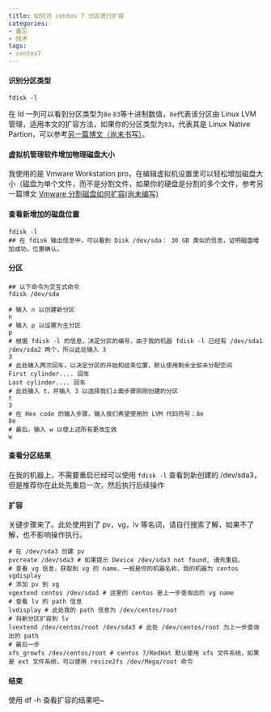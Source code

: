 ```yaml
---
title: 如何对 centos 7 分区进行扩容
categories:  
- 备忘
- 技术
tags: 
- centos7
---
```


#### 识别分区类型
```
fdisk -l
```
在 Id 一列可以看到分区类型为`8e` `83`等十进制数值，`8e`代表该分区由 Linux LVM 管理，适用本文的扩容方法，如果你的分区类型为`83`，代表其是 Linux Native Partion，可以参考[另一篇博文（尚未书写）]()。

#### 虚拟机管理软件增加物理磁盘大小
我使用的是 Vmware Workstation pro，在编辑虚拟机设置里可以轻松增加磁盘大小（磁盘为单个文件，而不是分割文件，如果你的硬盘是分割的多个文件，参考另一篇博文 [Vmware 分割磁盘如何扩容(尚未编写)]()

#### 查看新增加的磁盘位置
```
fdisk -l
## 在 fdisk 输出信息中，可以看到 Disk /dev/sda： 30 GB 类似的信息，证明磁盘增加成功，位置确认。 
```

#### 分区
```
## 以下命令为交互式命令
fdisk /dev/sda

# 输入 n 以创建新分区
n
# 输入 p 以设置为主分区
p
# 根据 fdisk -l 的信息，决定分区的编号，由于我的机器 fdisk -l 已经有 /dev/sda1 /dev/sda2 两个，所以此处输入 3
3
# 此处输入两次回车，以决定分区的开始和结束位置，默认使用剩余全部未分配空间
First cylinder.... 回车
Last cylinder.... 回车
# 此处输入 t，并输入 3 以选择我们上面步骤刚刚创建的分区
t
3
# 在 Hex code 的输入步骤，输入我们希望使用的 LVM 代码符号：8e
8e
# 最后，输入 w 以使上述所有更改生效
w
```
#### 查看分区结果
在我的机器上，不需要重启已经可以使用 `fdisk -l` 查看到新创建的 /dev/sda3，但是推荐你在此处先重启一次，然后执行后续操作

#### 扩容
关键步骤来了。此处使用到了 pv，vg，lv 等名词，请自行搜索了解，如果不了解，也不影响操作执行。
```shell
# 在 /dev/sda3 创建 pv
pvcreate /dev/sda3 # 如果提示 Device /dev/sda3 not found, 请先重启。
# 查看 vg 信息，获取到 vg 的 name，一般是你的机器名称，我的机器为 centos
vgdisplay
# 添加 pv 到 vg
vgextend centos /dev/sda3 # 这里的 centos 是上一步查询出的 vg name
# 查看 lv 的 path 信息
lvdisplay # 此处我的 path 信息为 /dev/centos/root
# 将新分区扩容到 lv 
lvextend /dev/centos/root /dev/sda3 # 此处 /dev/centos/root 为上一步查询出的 path
# 最后一步
xfs_growfs /dev/centos/root # centos 7/RedHat 默认使用 xfs 文件系统，如果是 ext 文件系统，可以使用 resize2fs /dev/Mega/root 命令
```

#### 结束
使用 df -h 查看扩容的结果吧~